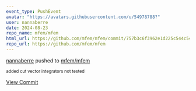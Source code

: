```yaml
---
event_type: PushEvent
avatar: "https://avatars.githubusercontent.com/u/54978788?"
user: nannaberre
date: 2024-08-23
repo_name: mfem/mfem
html_url: https://github.com/mfem/mfem/commit/757b3c6f3962e1d225c544c54710d6481e0d04af
repo_url: https://github.com/mfem/mfem
---
```


<a href='https://github.com/nannaberre' target='_blank'>nannaberre</a> pushed to <a href='https://github.com/mfem/mfem' target='_blank'>mfem/mfem</a>

<small>added cut vector integrators not tested</small>

<a href='https://github.com/mfem/mfem/commit/757b3c6f3962e1d225c544c54710d6481e0d04af' target='_blank'>View Commit</a>